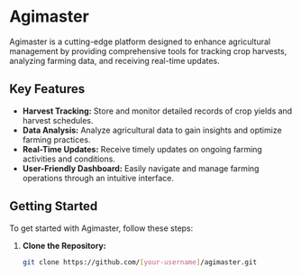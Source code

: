 # Agimaster

Agimaster is a cutting-edge platform designed to enhance agricultural management by providing comprehensive tools for tracking crop harvests, analyzing farming data, and receiving real-time updates. 

## Key Features

- **Harvest Tracking:** Store and monitor detailed records of crop yields and harvest schedules.
- **Data Analysis:** Analyze agricultural data to gain insights and optimize farming practices.
- **Real-Time Updates:** Receive timely updates on ongoing farming activities and conditions.
- **User-Friendly Dashboard:** Easily navigate and manage farming operations through an intuitive interface.

## Getting Started

To get started with Agimaster, follow these steps:

1. **Clone the Repository:**
   ```bash
   git clone https://github.com/[your-username]/agimaster.git
